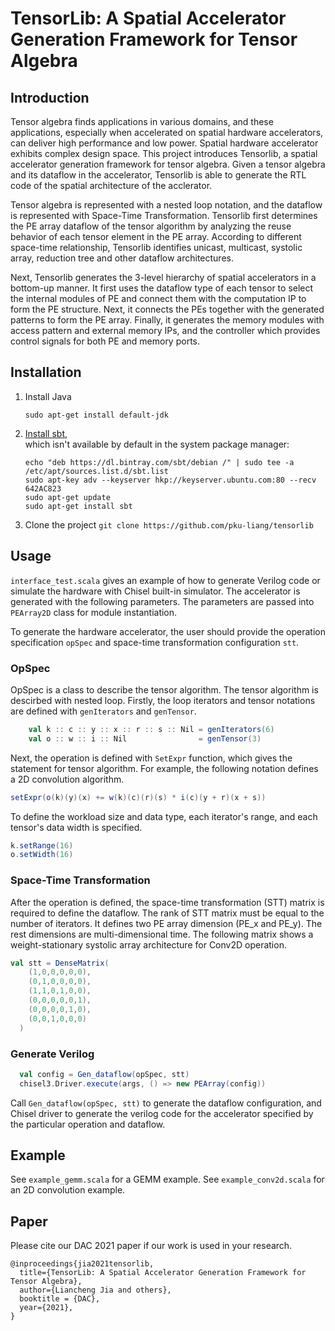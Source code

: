 # TensorLib: A Spatial Accelerator Generation Framework for Tensor Algebra

## Introduction

Tensor algebra finds applications in various domains, and these applications, especially when accelerated on spatial hardware accelerators, can deliver high performance and low power. Spatial hardware accelerator exhibits complex design space. This project introduces Tensorlib, a spatial accelerator generation framework for tensor algebra. Given a tensor algebra and its dataflow in the accelerator, Tensorlib is able to generate the RTL code of the spatial architecture of the acclerator. 


Tensor algebra is represented with a nested loop notation, and the dataflow is represented with Space-Time Transformation. Tensorlib first determines the PE array dataflow of the tensor algorithm by analyzing the reuse behavior of each tensor element in the PE array. According to different space-time relationship, Tensorlib identifies unicast, multicast, systolic array, reduction tree and other dataflow architectures.

Next, Tensorlib generates the 3-level hierarchy of spatial accelerators in a bottom-up manner. It first uses the dataflow type of each tensor to select the internal modules of PE and connect them with the computation IP to form the PE structure. Next, it connects the PEs together with the generated patterns to form the PE array. Finally, it generates the memory modules with access pattern and external memory IPs, and the controller which provides control signals for both PE and memory ports.

## Installation

1.  Install Java	
    ```	
    sudo apt-get install default-jdk	
    ```
   	
2.  [Install sbt](http://www.scala-sbt.org/release/docs/Installing-sbt-on-Linux.html),	
    which isn't available by default in the system package manager:	
    ```	
    echo "deb https://dl.bintray.com/sbt/debian /" | sudo tee -a /etc/apt/sources.list.d/sbt.list	
    sudo apt-key adv --keyserver hkp://keyserver.ubuntu.com:80 --recv 642AC823	
    sudo apt-get update	
    sudo apt-get install sbt	
    ```
3. Clone the project
```git clone https://github.com/pku-liang/tensorlib```

## Usage

```interface_test.scala``` gives an example of how to generate Verilog code or simulate the hardware with Chisel built-in simulator. The accelerator is generated with the following parameters. The parameters are passed into ```PEArray2D``` class for module instantiation.

To generate the hardware accelerator, the user should provide the operation specification ```opSpec``` and space-time transformation configuration ```stt```.
### OpSpec

OpSpec is a class to describe the tensor algorithm. The tensor algorithm is descirbed with nested loop. Firstly, the loop iterators and tensor notations are defined with ```genIterators``` and ```genTensor```.
```scala
    val k :: c :: y :: x :: r :: s :: Nil = genIterators(6)
    val o :: w :: i :: Nil                = genTensor(3)
```
Next, the operation is defined with ```SetExpr``` function, which gives the statement for tensor algorithm. For example, the following notation defines a 2D convolution algorithm.
```scala
setExpr(o(k)(y)(x) += w(k)(c)(r)(s) * i(c)(y + r)(x + s))
```
To define the workload size and data type, each iterator's range, and each tensor's data width is specified.
```scala
k.setRange(16)
o.setWidth(16)
```
### Space-Time Transformation
After the operation is defined, the space-time transformation (STT) matrix is required to define the dataflow. The rank of STT matrix must be equal to the number of iterators. It defines two PE array dimension (PE_x and PE_y). The rest dimensions are multi-dimensional time. The following matrix shows a weight-stationary systolic array architecture for Conv2D operation.
```scala
val stt = DenseMatrix(
    (1,0,0,0,0,0), 
    (0,1,0,0,0,0), 
    (1,1,0,1,0,0), 
    (0,0,0,0,0,1), 
    (0,0,0,0,1,0), 
    (0,0,1,0,0,0)
  )
```
### Generate Verilog
```scala
  val config = Gen_dataflow(opSpec, stt)
  chisel3.Driver.execute(args, () => new PEArray(config))
```
Call ```Gen_dataflow(opSpec, stt)``` to generate the dataflow configuration, and Chisel driver to generate the verilog code for the accelerator specified by the particular operation and dataflow.

## Example
See ```example_gemm.scala``` for a GEMM example.
See ```example_conv2d.scala``` for an 2D convolution example.

## Paper
Please cite our DAC 2021 paper if our work is used in your research.
```
@inproceedings{jia2021tensorlib,
  title={TensorLib: A Spatial Accelerator Generation Framework for Tensor Algebra},
  author={Liancheng Jia and others},
  booktitle = {DAC},
  year={2021},
}
```